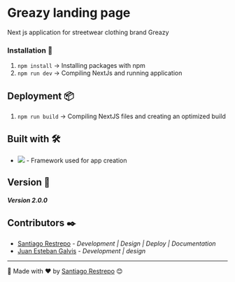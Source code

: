 # Greazy landing page

Next js application for streetwear clothing brand Greazy

### Installation 🔧

1. `npm install` -> Installing packages with npm
2. `npm run dev` -> Compiling NextJs and running application

## Deployment 📦

1. `npm run build` -> Compiling NextJS files and creating an optimized build

## Built with 🛠️

* <img src="https://shields.io/badge/nextjs-black?logo=nextJS&logoColor=white&style=for-the-badge"> - Framework used for app creation

## Version 📌

##### Version 2.0.0

## Contributors ✒️

* [Santiago Restrepo](https://github.com/Santiago-Restrepo) - *Development | Design | Deploy | Documentation*
* [Juan Esteban Galvis](https://github.com/JuanesGalvisl) - *Development | design* 

---
📖 Made with ❤️ by [Santiago Restrepo](https://github.com/santiago-restrepo) 😊
